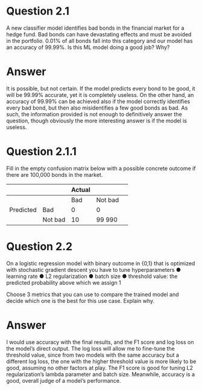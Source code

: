# Question 2.1
A new classifier model identifies bad bonds in the financial market for a hedge fund. Bad bonds can have devastating effects and must be avoided in the portfolio. 0.01% of all bonds fall into this category and our model has an accuracy of 99.99%. Is this ML model doing a good job? Why?

# Answer
It is possible, but not certain. If the model predicts every bond to be good, it will be 99.99% accurate, yet it is completely useless. On the other hand, an accuracy of 99.99% can be achieved also if the model correctly identifies every bad bond, but then also misidentifies a few good bonds as bad. As such, the information provided is not enough to definitively answer the question, though obviously the more interesting answer is if the model is useless.

# Question 2.1.1
Fill in the empty confusion matrix below with a possible concrete outcome if there are 100,000 bonds in the market.

|           |         | Actual |         |   |
|-----------|---------|--------|---------|---|
|           |         | Bad    | Not bad |   |
| Predicted | Bad     | 0      | 0       |   |
|           | Not bad | 10     | 99 990  |   |


# Question 2.2
On a logistic regression model with binary outcome in {0,1} that is optimized with stochastic gradient descent you have to tune hyperparameters
●	learning rate
●	L2 regularization
●	batch size
●	threshold value: the predicted probability above which we assign 1

Choose 3  metrics that you can use to compare the trained model and decide which one is the best for this use case. Explain why.

# Answer
I would use accuracy with the final results, and the F1 score and log loss on the model’s direct output. The log loss will allow me to fine-tune the threshold value, since from two models with the same accuracy but a different log loss, the one with the higher threshold value is more likely to be good, assuming no other factors at play. The F1 score is good for tuning L2 regularization’s lambda parameter and batch size. Meanwhile, accuracy is a good, overall judge of a model’s performance.

